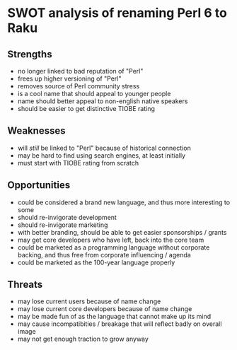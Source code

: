 # SWOT analysis of renaming Perl 6 to Raku

## Strengths

- no longer linked to bad reputation of "Perl"
- frees up higher versioning of "Perl"
- removes source of Perl community stress
- is a cool name that should appeal to younger people
- name should better appeal to non-english native speakers
- should be easier to get distinctive TIOBE rating

## Weaknesses

- will *still* be linked to "Perl" because of historical connection
- may be hard to find using search engines, at least initially
- must start with TIOBE rating from scratch

## Opportunities

- could be considered a brand new language, and thus more interesting to some
- should re-invigorate development
- should re-invigorate marketing
- with better branding, should be able to get easier sponsorships / grants
- may get core developers who have left, back into the core team
- could be marketed as a programming language without corporate backing, and thus free from corporate influencing / agenda
- could be marketed as the 100-year language properly

## Threats

- may lose current users because of name change
- may lose current core developers because of name change
- may be made fun of as the language that cannot make up its mind
- may cause incompatibities / breakage that will reflect badly on overall image
- may not get enough traction to grow anyway
